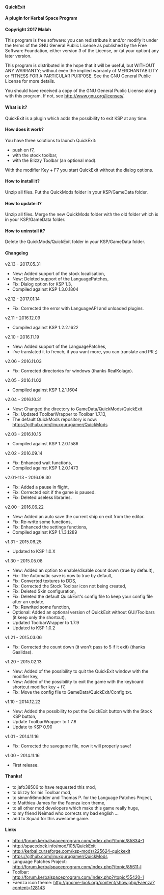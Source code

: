 ﻿#### QuickExit
#### A plugin for Kerbal Space Program
#### Copyright 2017 Malah

This program is free software: you can redistribute it and/or modify
it under the terms of the GNU General Public License as published by
the Free Software Foundation, either version 3 of the License, or
(at your option) any later version.

This program is distributed in the hope that it will be useful,
but WITHOUT ANY WARRANTY; without even the implied warranty of
MERCHANTABILITY or FITNESS FOR A PARTICULAR PURPOSE.  See the
GNU General Public License for more details.

You should have received a copy of the GNU General Public License
along with this program.  If not, see <http://www.gnu.org/licenses/>. 


#### What is it?

QuickExit is a plugin which adds the possibility to exit KSP at any time.

#### How does it work?

You have three solutions to launch QuickExit:
- push on f7,
- with the stock toolbar,
- with the Blizzy Toolbar (an optional mod).

With the modifier Key + F7 you start QuickExit without the dialog options.

#### How to install it?

Unzip all files. Put the QuickMods folder in your KSP/GameData folder.

#### How to update it?

Unzip all files. Merge the new QuickMods folder with the old folder which is in your KSP/GameData folder.

#### How to uninstall it?

Delete the QuickMods/QuickExit folder in your KSP/GameData folder.

#### Changelog

v2.13 - 2017.05.31
* New: Added support of the stock localisation,
* New: Deleted support of the LanguagePatches,
* Fix: Dialog option for KSP 1.3,
* Compiled against KSP 1.3.0.1804

v2.12 - 2017.01.14
* Fix: Corrected the error with LanguageAPI and unloaded plugins.

v2.11 - 2016.12.09
* Compiled against KSP 1.2.2.1622

v2.10 - 2016.11.19
* New: Added support of the LanguagePatches,
* I've translated it to french, if you want more, you can translate and PR ;)

v2.06 - 2016.11.03
* Fix: Corrected directories for windows (thanks RealKolago).

v2.05 - 2016.11.02
* Compiled against KSP 1.2.1.1604

v2.04 - 2016.10.31
* New: Changed the directory to GameData/QuickMods/QuickExit
* Fix: Updated ToolbarWrapper to Toolbar 1.7.13,
* The default QuickMods repository is now: https://github.com/linuxgurugamer/QuickMods

v2.03 - 2016.10.15
* Compiled against KSP 1.2.0.1586

v2.02 - 2016.09.14
* Fix: Enhanced wait functions,
* Compiled against KSP 1.2.0.1473

v2.01-113 - 2016.08.30
* Fix: Added a pause in flight,
* Fix: Corrected exit if the game is paused.
* Fix: Deleted useless libraries.

v2.00 - 2016.06.22
* New: Added an auto save the current ship on exit from the editor.
* Fix: Re-write some functions,
* Fix: Enhanced the settings functions,
* Compiled against KSP 1.1.3.1289

v1.31 - 2015.06.25
* Updated to KSP 1.0.X

v1.30 - 2015.05.08
* New: Added an option to enable/disable count down (true by default),
* Fix: The Automatic save is now to true by default,
* Fix: Converted textures to DDS,
* Fix: Corrected the Stock Toolbar icon not being created,
* Fix: Deleted Skin configuration,
* Fix: Deleted the default QuickExit's config file to keep your config file after an update,
* Fix: Rewrited some function,
* Optional: Added an optional version of QuickExit without GUI/Toolbars (it keep only the shortcut),
* Updated ToolbarWrapper to 1.7.9
* Updated to KSP 1.0.2

v1.21 - 2015.03.06
* Fix: Corrected the count down (it won't pass to 5 if it exit) (thanks Gaalidas).

v1.20 - 2015.02.13
* New: Added of the possibility to quit the QuickExit window with the modifier key,
* New: Added of the possibility to exit the game with the keyboard shortcut modifier key + f7,
* Fix: Move the config file to GameData/QuickExit/Config.txt.

v1.10 - 2014.12.22
* New: Added the possibility to put the QuickExit button with the Stock KSP button,
* Update ToolbarWrapper to 1.7.8
* Update to KSP 0.90

v1.01 - 2014.11.16
* Fix: Corrected the savegame file, now it will properly save!

v1.00 - 2014.11.16
* First release.

#### Thanks!

* to jafo38506 to have requested this mod,
* to blizzy for his Toolbar mod,
* to simon56modder and Thomas P. for the Language Patches Project,
* to Matthieu James for the Faenza icon theme,
* to all other mod developers which make this game really huge,
* to my friend Neimad who corrects my bad english ...
* and to Squad for this awesome game.

#### Links

* http://forum.kerbalspaceprogram.com/index.php?/topic/85834-1
* http://spacedock.info/mod/105/QuickExit
* http://kerbal.curseforge.com/ksp-mods/225624-quickexit
* https://github.com/linuxgurugamer/QuickMods
* Language Patches Project: http://forum.kerbalspaceprogram.com/index.php?/topic/85611-l
* Toolbar: http://forum.kerbalspaceprogram.com/index.php?/topic/55420-1
* Faenza icon theme: http://gnome-look.org/content/show.php/Faenza?content=128143
